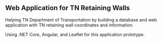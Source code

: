 ## Web Application for TN Retaining Walls

Helping TN Department of Transportation by building a database and web application with TN retaining wall coordinates and information. 

Using .NET Core, Angular, and Leaflet for this application prototype.
